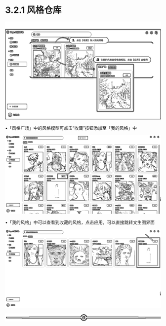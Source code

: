 # 3.2.1 风格仓库

![](img/613f22ef23d0c62cd5e56510da8ec692.png)

•「风格广场」中的风格模型可点击“收藏”按钮添加至「我的风格」中

![](img/1687843b5e214181951ab4828ada3c73.png)

•「我的风格」中可以查看到收藏的风格，点击应用，可以直接跳转文生图界面

![](img/522231654f82e2cea7d708901461e94b.png)

![](img/e12d1c8b9f4ffdf6c4edf913cceed533.png)